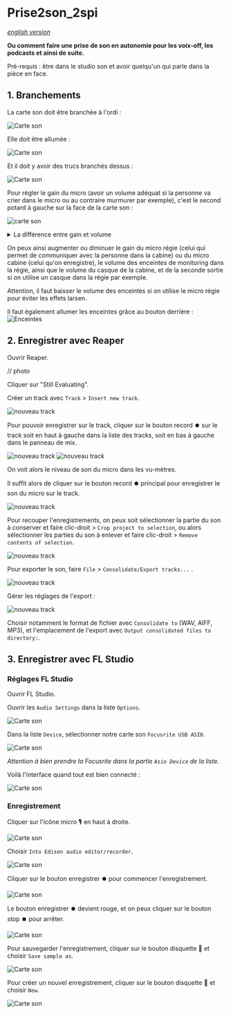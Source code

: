 # Prise2son_2spi

*[english version](https://github.com/LucieMrc/SoundRecording_sp33d)*

**Ou comment faire une prise de son en autonomie pour les voix-off, les podcasts et ainsi de suite.**

Pré-requis : être dans le studio son et avoir quelqu'un qui parle dans la pièce en face. 

## 1. Branchements

La carte son doit être branchée à l'ordi :

![Carte son](./images/img1.jpg)

Elle doit être allumée :

![Carte son](./images/img2.jpg)

Et il doit y avoir des trucs branchés dessus : 

![Carte son](./images/img3.jpg)

Pour régler le gain du micro (avoir un volume adéquat si la personne va crier dans le micro ou au contraire murmurer par exemple), c'est le second potard à gauche sur la face de la carte son :

![carte son](./images/entree_focusrite.png)

<details><summary> La différence entre gain et volume</summary>
Le gain c'est l'amplitude du signal d'entrée (à quel point le micro capte le son), tandis que le volume c'est l'amplitude du signal de sortie (à quel point les enceintes font du bruit).
</details>

On peux ainsi augmenter ou diminuer le gain du micro régie (celui qui permet de communiquer avec la personne dans la cabine) ou du micro cabine (celui qu'on enregistre), le volume des enceintes de monitoring dans la régie, ainsi que le volume du casque de la cabine, et de la seconde sortie si on utilise un casque dans la régie par exemple.

Attention, il faut baisser le volume des enceintes si on utilise le micro régie pour éviter les effets larsen.

Il faut également allumer les enceintes grâce au bouton derrière :
![Enceintes](./images/img4.jpg)

## 2. Enregistrer avec Reaper

Ouvrir Reaper.

// photo

Cliquer sur "Still Evaluating".

Créer un track avec `Track` > `Insert new track`.

![nouveau track](./images/screen1.png)

Pour pouvoir enregistrer sur le track, cliquer sur le bouton record ⏺️ sur le track soit en haut à gauche dans la liste des tracks, soit en bas à gauche dans le panneau de mix.

![nouveau track](./images/screen2.png)
![nouveau track](./images/screen3.png)

On voit alors le niveau de son du micro dans les vu-mètres.

Il suffit alors de cliquer sur le bouton record ⏺️ principal pour enregistrer le son du micro sur le track.

![nouveau track](./images/screen4.png)

Pour recouper l'enregistrements, on peux soit sélectionner la partie du son à conserver et faire clic-droit > `Crop project to selection`, ou alors sélectionner les parties du son à enlever et faire clic-droit > `Remove contents of selection`.

![nouveau track](./images/screen5.png)

Pour exporter le son, faire `File` > `Consolidate/Export tracks...` .

![nouveau track](./images/screen6.png)

Gérer les réglages de l'export :

![nouveau track](./images/screen7.png)

Choisir notamment le format de fichier avec `Consolidate to` (WAV, AIFF, MP3), et l'emplacement de l'export avec `Output consolidated files to directory:`.

## 3. Enregistrer avec FL Studio

### Réglages FL Studio

Ouvrir FL Studio.

Ouvrir les `Audio Settings` dans la liste `Options`.

![Carte son](./images/capture2.png)

Dans la liste `Device`, sélectionner notre carte son `Focusrite USB ASIO`.

![Carte son](./images/capture3.png)

*Attention à bien prendre la Focusrite dans la partie `Asio Device` de la liste.*

Voilà l'interface quand tout est bien connecté :

![Carte son](./images/capture4.png)

### Enregistrement

Cliquer sur l'icône micro 🎙️ en haut à droite.

![Carte son](./images/capture1.png)

Choisir `Into Edison audio editor/recorder`.

![Carte son](./images/capture5.png)

Cliquer sur le bouton enregistrer ⏺️ pour commencer l'enregistrement.

![Carte son](./images/capture6.png)

Le bouton enregistrer ⏺️ devient rouge, et on peux cliquer sur le bouton stop ⏹️ pour arrêter.

![Carte son](./images/capture7.png)

Pour sauvegarder l'enregistrement, cliquer sur le bouton disquette 💾 et choisir `Save sample as`.

![Carte son](./images/capture9.png)

Pour créer un nouvel enregistrement, cliquer sur le bouton disquette 💾 et choisir `New`.

![Carte son](./images/capture8.png)
